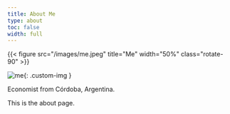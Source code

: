```yaml
---
title: About Me
type: about
toc: false
width: full
---
```



{{< figure src="/images/me.jpeg" title="Me" width="50%" class="rotate-90" >}}


![me](/images/me.jpeg){: .custom-img }

Economist from Córdoba, Argentina.

This is the about page.
